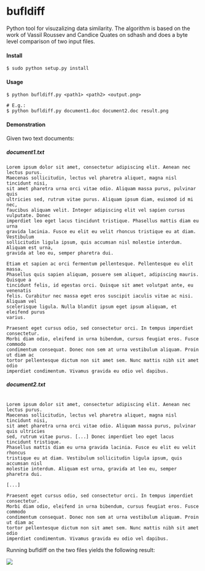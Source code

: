 bufldiff
========

Python tool for visuzalizing data similarity. The algorithm is based on the work of Vassil Roussev and Candice Quates on sdhash and does a byte level comparison of two input files.

#### Install

<pre><code>$ sudo python setup.py install</code></pre>

#### Usage

<pre><code>$ python bufldiff.py &lt;path1> &lt;path2> &lt;output.png>

# E.g.:
$ python bufldiff.py document1.doc document2.doc result.png</code></pre>

#### Demonstration

Given two text documents:

##### document1.txt
<pre><code>Lorem ipsum dolor sit amet, consectetur adipiscing elit. Aenean nec lectus purus. 
Maecenas sollicitudin, lectus vel pharetra aliquet, magna nisl tincidunt nisi, 
sit amet pharetra urna orci vitae odio. Aliquam massa purus, pulvinar quis 
ultricies sed, rutrum vitae purus. Aliquam ipsum diam, euismod id mi nec, 
faucibus aliquam velit. Integer adipiscing elit vel sapien cursus vulputate. Donec 
imperdiet leo eget lacus tincidunt tristique. Phasellus mattis diam eu urna 
gravida lacinia. Fusce eu elit eu velit rhoncus tristique eu at diam. Vestibulum 
sollicitudin ligula ipsum, quis accumsan nisl molestie interdum. Aliquam est urna, 
gravida at leo eu, semper pharetra dui.

Etiam et sapien ac orci fermentum pellentesque. Pellentesque eu elit massa. 
Phasellus quis sapien aliquam, posuere sem aliquet, adipiscing mauris. Quisque a 
tincidunt felis, id egestas orci. Quisque sit amet volutpat ante, eu venenatis 
felis. Curabitur nec massa eget eros suscipit iaculis vitae ac nisi. Aliquam vel 
scelerisque ligula. Nulla blandit ipsum eget ipsum aliquam, et eleifend purus 
varius.

Praesent eget cursus odio, sed consectetur orci. In tempus imperdiet consectetur. 
Morbi diam odio, eleifend in urna bibendum, cursus feugiat eros. Fusce commodo 
condimentum consequat. Donec non sem at urna vestibulum aliquam. Proin ut diam ac 
tortor pellentesque dictum non sit amet sem. Nunc mattis nibh sit amet odio 
imperdiet condimentum. Vivamus gravida eu odio vel dapibus.</code></pre>

##### document2.txt
<pre><code>
Lorem ipsum dolor sit amet, consectetur adipiscing elit. Aenean nec lectus purus. 
Maecenas sollicitudin, lectus vel pharetra aliquet, magna nisl tincidunt nisi, 
sit amet pharetra urna orci vitae odio. Aliquam massa purus, pulvinar quis ultricies 
sed, rutrum vitae purus. [...] Donec imperdiet leo eget lacus tincidunt tristique. 
Phasellus mattis diam eu urna gravida lacinia. Fusce eu elit eu velit rhoncus 
tristique eu at diam. Vestibulum sollicitudin ligula ipsum, quis accumsan nisl 
molestie interdum. Aliquam est urna, gravida at leo eu, semper pharetra dui.

[...]

Praesent eget cursus odio, sed consectetur orci. In tempus imperdiet consectetur. 
Morbi diam odio, eleifend in urna bibendum, cursus feugiat eros. Fusce commodo 
condimentum consequat. Donec non sem at urna vestibulum aliquam. Proin ut diam ac 
tortor pellentesque dictum non sit amet sem. Nunc mattis nibh sit amet odio 
imperdiet condimentum. Vivamus gravida eu odio vel dapibus.</code></pre>

Running bufldiff on the two files yields the following result:

![](https://raw.github.com/pcbje/bufldiff/master/test/output.png)
